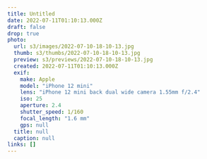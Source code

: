 ```yaml
---
title: Untitled
date: 2022-07-11T01:10:13.000Z
draft: false
drop: true
photo:
  url: s3/images/2022-07-10-18-10-13.jpg
  thumb: s3/thumbs/2022-07-10-18-10-13.jpg
  preview: s3/previews/2022-07-10-18-10-13.jpg
  created: 2022-07-11T01:10:13.000Z
  exif:
    make: Apple
    model: "iPhone 12 mini"
    lens: "iPhone 12 mini back dual wide camera 1.55mm f/2.4"
    iso: 25
    aperture: 2.4
    shutter_speed: 1/160
    focal_length: "1.6 mm"
    gps: null
  title: null
  caption: null
links: []
---
```

